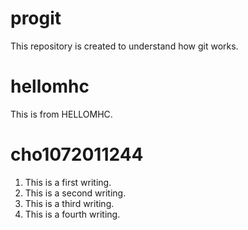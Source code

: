 # progit
This repository is created to understand how git works.

# hellomhc
This is from HELLOMHC.

# cho1072011244
1. This is a first writing.
2. This is a second writing.
3. This is a third writing.
4. This is a fourth writing.
